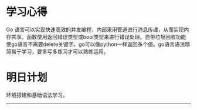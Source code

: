 学习心得
===
Go 语言可以实现快速高效的并发编程，内部采用管道进行消息传递，从而实现内存共享。函数使用返回错误类型或bool类型来进行错误处理。自带垃圾回收功能使go语言不需要delete关键字。go可以像python一样返回多个值。go语言语法精简易于学习，要多写多练习才可以熟练运用。

明日计划
===
环境搭建和基础语法学习。

---

